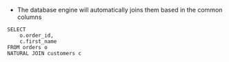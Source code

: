- The database engine will automatically joins them based in the common columns
```mysql
SELECT
	o.order_id,
	c.first_name
FROM orders o
NATURAL JOIN customers c
```